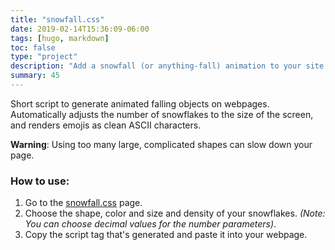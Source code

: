 ```yaml
---
title: "snowfall.css"
date: 2019-02-14T15:36:09-06:00
tags: [hugo, markdown]
toc: false
type: "project"
description: "Add a snowfall (or anything-fall) animation to your site."
summary: 45
---
```


Short script to generate animated falling objects on webpages. Automatically adjusts the number of snowflakes to the size of the screen, and renders emojis as clean ASCII characters. 

**Warning**: Using too many large, complicated shapes can slow down your page.

### How to use:
1. Go to the [snowfall.css](https://snowfall.joodaloop.com/) page.
2. Choose the shape, color and size and density of your snowflakes. *(Note: You can choose decimal values for the number parameters)*.
3. Copy the script tag that's generated and paste it into your webpage.

<script snow-color="#666" snow-shape="•" snow-amount="2" snow-size="0.2" src="https://rawcdn.githack.com/stealsocks/snowfall.css/16cee8e4ba02cc5de7d287d0ece7b5b1d12d6cec/snowfall.js"></script>